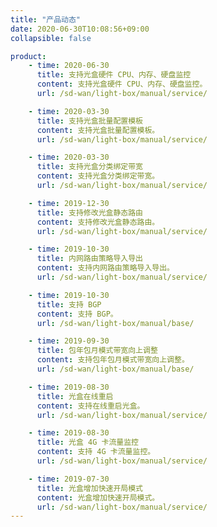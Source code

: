 ```yaml
---
title: "产品动态"
date: 2020-06-30T10:08:56+09:00
collapsible: false

product:
    - time: 2020-06-30
      title: 支持光盒硬件 CPU、内存、硬盘监控
      content: 支持光盒硬件 CPU、内存、硬盘监控。
      url: /sd-wan/light-box/manual/service/

    - time: 2020-03-30
      title: 支持光盒批量配置模板
      content: 支持光盒批量配置模板。
      url: /sd-wan/light-box/manual/service/

    - time: 2020-03-30
      title: 支持光盒分类绑定带宽
      content: 支持光盒分类绑定带宽。
      url: /sd-wan/light-box/manual/service/

    - time: 2019-12-30
      title: 支持修改光盒静态路由
      content: 支持修改光盒静态路由。
      url: /sd-wan/light-box/manual/service/

    - time: 2019-10-30
      title: 内网路由策略导入导出
      content: 支持内网路由策略导入导出。
      url: /sd-wan/light-box/manual/service/

    - time: 2019-10-30
      title: 支持 BGP
      content: 支持 BGP。
      url: /sd-wan/light-box/manual/base/

    - time: 2019-09-30
      title: 包年包月模式带宽向上调整
      content: 支持包年包月模式带宽向上调整。
      url: /sd-wan/light-box/manual/base/

    - time: 2019-08-30
      title: 光盒在线重启
      content: 支持在线重启光盒。
      url: /sd-wan/light-box/manual/service/

    - time: 2019-08-30
      title: 光盒 4G 卡流量监控
      content: 支持 4G 卡流量监控。
      url: /sd-wan/light-box/manual/service/

    - time: 2019-07-30
      title: 光盒增加快速开局模式
      content: 光盒增加快速开局模式。
      url: /sd-wan/light-box/manual/service/
---
```


<!-- 设置上述参数可生成产品动态页  -->
